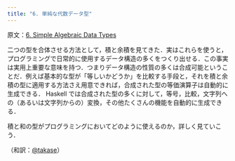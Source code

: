 ```yaml
---
title: "6. 単純な代数データ型"
---
```

原文：[6. Simple Algebraic Data Types](https://bartoszmilewski.com/2015/01/13/simple-algebraic-data-types/)

二つの型を合体させる方法として，積と余積を見てきた．実はこれらを使うと，プログラミングで日常的に使用するデータ構造の多くをつくり出せる．この事実は実用上重要な意味を持つ．つまりデータ構造の性質の多くは合成可能ということだ．例えば基本的な型が「等しいかどうか」を比較する手段と，それを積と余積の型に適用する方法さえ用意できれば，合成された型の等価演算子は自動的に生成できる． Haskell では合成された型の多くに対して，等号，比較，文字列への（あるいは文字列からの）変換，その他たくさんの機能を自動的に生成できる．

積と和の型がプログラミングにおいてどのように使えるのか，詳しく見ていこう．

（和訳：[@takase](https://zenn.dev/takase)）